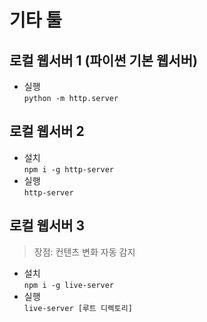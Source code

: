 # 기타 툴

## 로컬 웹서버 1 (파이썬 기본 웹서버)

- 실행  
  `python -m http.server`

## 로컬 웹서버 2

- 설치  
  `npm i -g http-server`
- 실행  
  `http-server`

## 로컬 웹서버 3

> 장점: 컨텐츠 변화 자동 감지

- 설치  
  `npm i -g live-server`
- 실행  
  `live-server [루트 디렉토리]`
